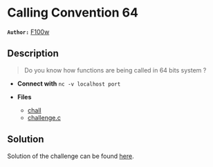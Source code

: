 # Calling Convention 64

**`Author:`** [F100w]()

## Description

> Do you know how functions are being called in 64 bits system ?



- **Connect with** `nc -v localhost port`

- **Files** 
 	- [chall](./challenge/chall)
	- [challenge.c](./src/challenge.c)

## Solution
Solution of the challenge can be found [here](solution/).
